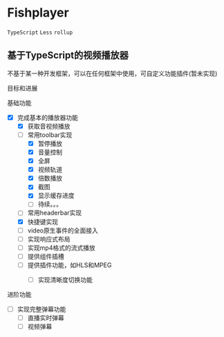 # Fishplayer
`TypeScript` `Less` `rollup`

## 基于TypeScript的视频播放器

不基于某一种开发框架，可以在任何框架中使用，可自定义功能插件(暂未实现)

目标和进展

基础功能

- [x] 完成基本的播放器功能
  - [x] 获取音视频播放
  - [ ] 常用toolbar实现
    - [x]  暂停播放
    - [x]  音量控制
    - [x]  全屏
    - [x]  视频轨道
    - [x]  倍数播放
    - [x]  截图
    - [x]  显示缓存进度
    - [ ]  待续。。。
  - [ ] 常用headerbar实现
  - [x] 快捷键实现
  - [ ] video原生事件的全面接入
  - [ ] 实现响应式布局
  - [ ] 实现mp4格式的流式播放
  - [ ] 提供组件插槽
  - [ ] 提供插件功能，如HLS和MPEG
    - [ ] 实现清晰度切换功能


进阶功能

- [ ] 实现完整弹幕功能
  - [ ] 直播实时弹幕
  - [ ] 视频弹幕